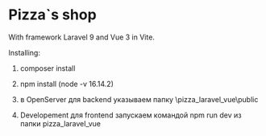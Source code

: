 # Pizza`s shop 

With framework Laravel 9 and Vue 3 in Vite.

Installing:

1. composer install

2. npm install (node -v 16.14.2)

3. в OpenServer для backend указываем папку \pizza_laravel_vue\public

4. Developement для frontend запускаем командой npm run dev из папки pizza_laravel_vue